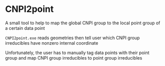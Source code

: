 # CNPI2point
A small tool to help to map the global CNPI group to the local point group of a certain data point

`CNPI2point.exe` reads geometries then tell user which CNPI group irreducibles have nonzero internal coordinate

Unfortunately, the user has to manually tag data points with their point group and map CNPI group irreducibles to point group irreducibles
